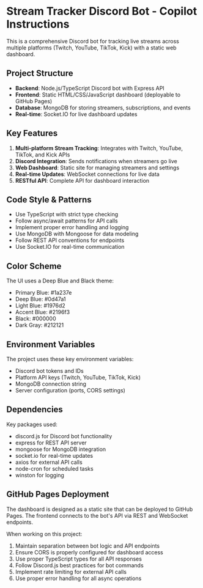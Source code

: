 <!-- Use this file to provide workspace-specific custom instructions to Copilot. For more details, visit https://code.visualstudio.com/docs/copilot/copilot-customization#_use-a-githubcopilotinstructionsmd-file -->

# Stream Tracker Discord Bot - Copilot Instructions

This is a comprehensive Discord bot for tracking live streams across multiple platforms (Twitch, YouTube, TikTok, Kick) with a static web dashboard.

## Project Structure

- **Backend**: Node.js/TypeScript Discord bot with Express API
- **Frontend**: Static HTML/CSS/JavaScript dashboard (deployable to GitHub Pages)
- **Database**: MongoDB for storing streamers, subscriptions, and events
- **Real-time**: Socket.IO for live dashboard updates

## Key Features

1. **Multi-platform Stream Tracking**: Integrates with Twitch, YouTube, TikTok, and Kick APIs
2. **Discord Integration**: Sends notifications when streamers go live
3. **Web Dashboard**: Static site for managing streamers and settings
4. **Real-time Updates**: WebSocket connections for live data
5. **RESTful API**: Complete API for dashboard interaction

## Code Style & Patterns

- Use TypeScript with strict type checking
- Follow async/await patterns for API calls
- Implement proper error handling and logging
- Use MongoDB with Mongoose for data modeling
- Follow REST API conventions for endpoints
- Use Socket.IO for real-time communication

## Color Scheme

The UI uses a Deep Blue and Black theme:
- Primary Blue: #1a237e
- Deep Blue: #0d47a1  
- Light Blue: #1976d2
- Accent Blue: #2196f3
- Black: #000000
- Dark Gray: #212121

## Environment Variables

The project uses these key environment variables:
- Discord bot tokens and IDs
- Platform API keys (Twitch, YouTube, TikTok, Kick)
- MongoDB connection string
- Server configuration (ports, CORS settings)

## Dependencies

Key packages used:
- discord.js for Discord bot functionality
- express for REST API server
- mongoose for MongoDB integration
- socket.io for real-time updates
- axios for external API calls
- node-cron for scheduled tasks
- winston for logging

## GitHub Pages Deployment

The dashboard is designed as a static site that can be deployed to GitHub Pages. The frontend connects to the bot's API via REST and WebSocket endpoints.

When working on this project:
1. Maintain separation between bot logic and API endpoints
2. Ensure CORS is properly configured for dashboard access
3. Use proper TypeScript types for all API responses
4. Follow Discord.js best practices for bot commands
5. Implement rate limiting for external API calls
6. Use proper error handling for all async operations
